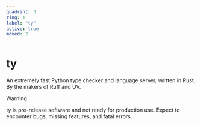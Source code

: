 ```yaml
---
quadrant: 3
ring: 1
label: "ty"
active: true
moved: 2
---
```

# ty

An extremely fast Python type checker and language server, written in Rust. By the makers of Ruff and UV.

> [!WARNING]
> ty is pre-release software and not ready for production use. Expect to encounter bugs, missing
> features, and fatal errors.
